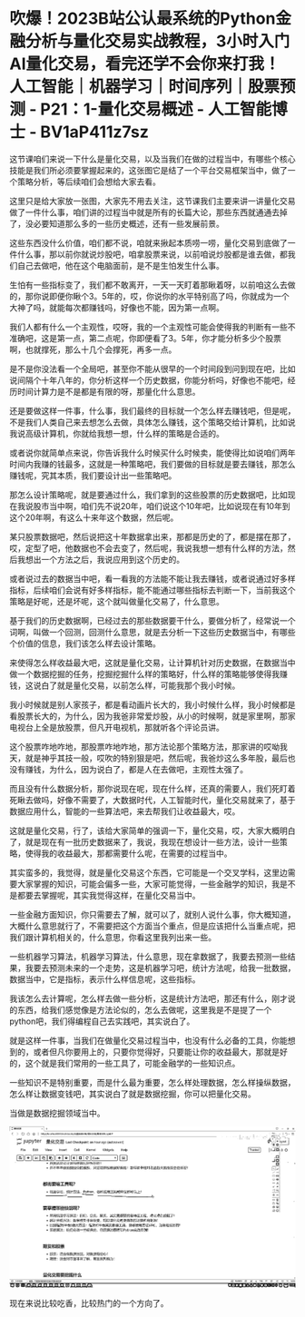 # 吹爆！2023B站公认最系统的Python金融分析与量化交易实战教程，3小时入门AI量化交易，看完还学不会你来打我！人工智能｜机器学习｜时间序列｜股票预测 - P21：1-量化交易概述 - 人工智能博士 - BV1aP411z7sz

这节课咱们来说一下什么是量化交易，以及当我们在做的过程当中，有哪些个核心技能是我们所必须要掌握起来的，这张图它是结了一个平台交易框架当中，做了一个策略分析，等后续咱们会想给大家去看。

这里只是给大家放一张图，大家先不用去关注，这节课我们主要来讲一讲量化交易做了一件什么事，咱们讲的过程当中就是所有的长篇大论，那些东西就通通去掉了，没必要知道那么多的一些历史概述，还有一些发展前景。

这些东西没什么价值，咱们都不说，咱就来揪起本质唠一唠，量化交易到底做了一件什么事，那以前你就说炒股吧，咱拿股票来说，以前咱说炒股都是谁去做，都我们自己去做吧，他在这个电脑面前，是不是生怕发生什么事。

生怕有一些指标变了，我们都不敢离开，一天一天盯着那瞅着呀，以前咱这么去做的，那你说即便你瞅个3。5年的，哎，你说你的水平特别高了吗，你就成为一个大神了吗，就能每次都赚钱吗，好像也不能，因为第一点啊。

我们人都有什么一个主观性，哎呀，我的一个主观性可能会使得我的判断有一些不准确吧，这是第一点，第二点呢，你即便看了3。5年，你才能分析多少个股票啊，也就撑死，那么十几个会撑死，再多一点。

是不是你没法看一个全局吧，甚至你不能从很早的一个时间段到问到现在吧，比如说间隔个十年八年的，你分析这样一个历史数据，你能分析吗，好像也不能吧，经历时间计算力是不是都是有限的呀，那量化什么意思。

还是要做这样一件事，什么事，我们最终的目标就一个怎么样去赚钱吧，但是呢，不是我们人类自己来去想怎么去做，具体怎么赚钱，这个策略交给计算机，比如说我说高级计算机，你就给我想一想，什么样的策略是合适的。

或者说你就简单点来说，你告诉我什么时候买什么时候卖，能使得比如说咱们两年时间内我赚的钱最多，这就是一种策略吧，我们要做的目标就是要去赚钱，那怎么赚钱呢，究其本质，我们要设计出一些策略吧。

那怎么设计策略呢，就是要通过什么，我们拿到的这些股票的历史数据吧，比如现在我说股市当中啊，咱们先不说20年，咱们说这个10年吧，比如说现在有10年到这个20年啊，有这么十来年这个数据，然后呢。

某只股票数据吧，然后说把这十年数据拿出来，那都是历史的了，都是摆在那了，哎，定型了吧，他数据也不会去变了，然后呢，我说我想一想有什么样的方法，然后我想出一个方法之后，我说应用到这个历史的。

或者说过去的数据当中吧，看一看我的方法能不能让我去赚钱，或者说通过好多样指标，后续咱们会说有好多样指标，能不能通过哪些指标去判断一下，当前我这个策略是好呢，还是坏呢，这个就叫做量化交易了，什么意思。

基于我们的历史数据啊，已经过去的那些数据要干什么，要做分析了，经常说一个词啊，叫做一个回测，回测什么意思，就是去分析一下这些历史数据当中，有哪些个价值的信息，我们该怎么样去设计策略。

来使得怎么样收益最大吧，这就是量化交易，让计算机针对历史数据，在数据当中做一个数据挖掘的任务，挖掘挖掘什么样的策略好，什么样的策略能够使得我赚钱，这说白了就是量化交易，以前怎么样，可能我那个我小时候。

我小时候就是别人家孩子，都是看动画片长大的，我小时候什么样，我小时候都是看股票长大的，为什么，因为我爸非常爱炒股，从小的时候啊，就是家里啊，那家电视台上全是放股票，但凡开电视机，那就听各个评论员讲。

这个股票咋地咋地，那股票咋地咋地，那方法论那个策略方法，那家讲的哎呦我天，就是神乎其技一般，哎吹的特别狠是吧，然后呢，我爸炒这么多年股，最后也没有赚钱，为什么，因为说白了，都是人在去做吧，主观性太强了。

而且没有什么数据分析，那你说现在呢，现在什么样，还真的需要人，我们死盯着死瞅去做吗，好像不需要了，大数据时代，人工智能时代，量化交易就来了，基于数据应用什么，智能的一些算法吧，来去帮我们让收益最大，哎。

这就是量化交易，行了，该给大家简单的强调一下，量化交易，哎，大家大概明白了，就是现在有一批历史数据来了，我说，我现在想设计一些方法，设计一些策略，使得我的收益最大，那都需要什么呢，在需要的过程当中。

其实蛮多的，我觉得，就是量化交易这个东西，它可能是一个交叉学科，这里边需要大家掌握的知识，可能会偏多一些，大家可能觉得，一些金融学的知识，我是不是都要去掌握呢，其实我觉得这样，在量化交易当中。

一些金融方面知识，你只需要去了解，就可以了，就别人说什么事，你大概知道，大概什么意思就行了，不需要把这个方面当个重点，但是应该把什么当重点呢，把我们跟计算机相关的，什么意思，你看这里我列出来一些。

一些机器学习算法，机器学习算法，什么意思，现在拿数据了，我要去预测一些结果，我要去预测未来的一个走势，这是机器学习吧，统计方法呢，给我一批数据，数据当中，它是指标，表示什么样信息呢，这些指标。

我该怎么去计算呢，怎么样去做一些分析，这是统计方法吧，那还有什么，刚才说的东西，给我们感觉像是方法论似的，怎么去做呢，这里我是不是提了一个python吧，我们得编程自己去实践吧，其实说白了。

就是这样一件事，当我们在做量化交易过程当中，也没有什么必备的工具，你能想到的，或者但凡你要用上的，只要你觉得好，只要能让你的收益最大，那就是好的，这个就是我们常用的一些工具了，可能金融学的一些知识点。

一些知识不是特别重要，而是什么最为重要，怎么样处理数据，怎么样操纵数据，怎么样让数据变钱吧，其实说白了就是数据挖掘，你可以把量化交易。

当做是数据挖掘领域当中。

![](img/79c8740994e4489403d657931747d0b6_1.png)

现在来说比较吃香，比较热门的一个方向了。